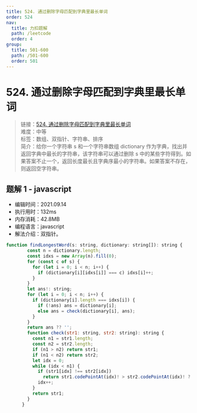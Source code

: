 ```yaml
---
title: 524. 通过删除字母匹配到字典里最长单词
order: 524
nav:
  title: 力扣题解
  path: /leetcode
  order: 4
group:
  title: 501-600
  path: /501-600
  order: 501
---
```


# 524. 通过删除字母匹配到字典里最长单词

> 链接：[524. 通过删除字母匹配到字典里最长单词](https://leetcode-cn.com/problems/longest-word-in-dictionary-through-deleting/)  
> 难度：中等  
> 标签：数组、双指针、字符串、排序  
> 简介：给你一个字符串 s 和一个字符串数组 dictionary 作为字典，找出并返回字典中最长的字符串，该字符串可以通过删除 s 中的某些字符得到。如果答案不止一个，返回长度最长且字典序最小的字符串。如果答案不存在，则返回空字符串。

## 题解 1 - javascript

- 编辑时间：2021.09.14
- 执行用时：132ms
- 内存消耗：42.8MB
- 编程语言：javascript
- 解法介绍：双指针。

```javascript
function findLongestWord(s: string, dictionary: string[]): string {
        const n = dictionary.length;
        const idxs = new Array(n).fill(0);
        for (const c of s) {
          for (let i = 0; i < n; i++) {
            if (dictionary[i][idxs[i]] === c) idxs[i]++;
          }
        }
        let ans!: string;
        for (let i = 0; i < n; i++) {
          if (dictionary[i].length === idxs[i]) {
            if (!ans) ans = dictionary[i];
            else ans = check(dictionary[i], ans);
          }
        }
        return ans ?? '';
        function check(str1: string, str2: string): string {
          const n1 = str1.length;
          const n2 = str2.length;
          if (n1 > n2) return str1;
          if (n1 < n2) return str2;
          let idx = 0;
          while (idx < n1) {
            if (str1[idx] !== str2[idx])
              return str1.codePointAt(idx)! > str2.codePointAt(idx)! ? str2 : str1;
            idx++;
          }
          return str1;
        }
      }
```
